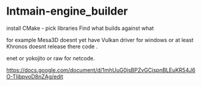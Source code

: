# Intmain-engine_builder


install CMake - pick libraries
Find what builds against what


for example Mesa3D doesnt yet have Vulkan driver for windows or at least Khronos doesnt release there code .


enet or yokojito or raw for netcode.

https://docs.google.com/document/d/1mhUuG0jsBPZvGCispnBLEuKR54J6O-TIibpvoD8nZAg/edit

